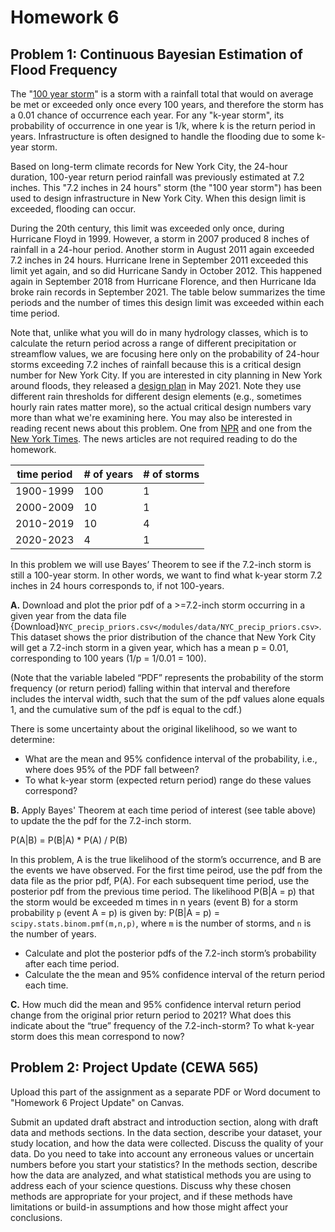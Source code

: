 # Homework 6

## Problem 1: Continuous Bayesian Estimation of Flood Frequency

The "[100 year storm](https://en.wikipedia.org/wiki/100-year_flood)" is a storm with a rainfall total that would on average be met or exceeded only once every 100 years, and therefore the storm has a 0.01 chance of occurrence each year. For any "k-year storm", its probability of occurrence in one year is 1/k, where k is the return period in years. Infrastructure is often designed to handle the flooding due to some k-year storm.
 
Based on long-term climate records for New York City, the 24-hour duration, 100-year return period rainfall was previously estimated at 7.2 inches. This "7.2 inches in 24 hours" storm (the "100 year storm") has been used to design infrastructure in New York City. When this design limit is exceeded, flooding can occur.  

During the 20th century, this limit was exceeded only once, during Hurricane Floyd in 1999. However, a storm in 2007 produced 8 inches of rainfall in a 24-hour period. Another storm in August 2011 again exceeded 7.2 inches in 24 hours. Hurricane Irene in September 2011 exceeded this limit yet again, and so did Hurricane Sandy in October 2012. This happened again in September 2018 from Hurricane Florence, and then Hurricane Ida broke rain records in September 2021. The table below summarizes the time periods and the number of times this design limit was exceeded within each time period.

Note that, unlike what you will do in many hydrology classes, which is to calculate the return period across a range of different precipitation or streamflow values, we are focusing here only on the probability of 24-hour storms exceeding 7.2 inches of rainfall because this is a critical design number for New York City.  If you are interested in city planning in New York around floods, they released a [design plan](https://www1.nyc.gov/assets/orr/pdf/publications/stormwater-resiliency-plan.pdf) in May 2021.  Note they use different rain thresholds for different design elements (e.g., sometimes hourly rain rates matter more), so the actual critical design numbers vary more than what we're examining here.  You may also be interested in reading recent news about this problem.  One from [NPR](https://www.npr.org/2022/10/29/1131608305/a-decade-after-sandy-hurricane-flood-maps-reveal-new-yorks-climate-future) and one from the [New York Times](https://www.nytimes.com/2022/10/21/realestate/sandy-hurricane-ida-flooding.html).  The news articles are not required reading to do the homework.  

| time period | # of years | # of storms |
| --- | --- | --- |
| 1900-1999 | 100 | 1 |
| 2000-2009 | 10 | 1 |
| 2010-2019 | 10 | 4 |
| 2020-2023 | 4  | 1 |

In this problem we will use Bayes’ Theorem to see if the 7.2-inch storm is still a 100-year storm. In other words, we want to find what k-year storm 7.2 inches in 24 hours corresponds to, if not 100-years.

 **A.** Download and plot the prior pdf of a >=7.2-inch storm occurring in a given year from the data file {Download}`NYC_precip_priors.csv</modules/data/NYC_precip_priors.csv>`. This dataset shows the prior distribution of the chance that New York City will get a 7.2-inch storm in a given year, which has a mean p = 0.01, corresponding to 100 years (1/p = 1/0.01 = 100). 
 
(Note that the variable labeled “PDF” represents the probability of the storm frequency (or return period) falling within that interval and therefore includes the interval width, such that the sum of the pdf values alone equals 1, and the cumulative sum of the pdf is equal to the cdf.)
 
There is some uncertainty about the original likelihood, so we want to determine: 
   - What are the mean and 95% confidence interval of the probability, i.e., where does 95% of the PDF fall between? 
   - To what k-year storm (expected return period) range do these values correspond?

**B.** Apply Bayes' Theorem at each time period of interest (see table above) to update the the pdf for the 7.2-inch storm.

P(A\|B) = P(B\|A) * P(A) / P(B)
 
In this problem, A is the true likelihood of the storm’s occurrence, and B are the events we have observed. For the first time peirod, use the pdf from the data file as the prior pdf, P(A). For each subsequent time period, use the posterior pdf from the previous time period. The likelihood P(B\|A = p) that the storm would be exceeded m times in n years (event B) for a storm probability `p` (event A = p) is given by: P(B\|A = p) =  `scipy.stats.binom.pmf(m,n,p)`, where `m` is the number of storms, and `n` is the number of years.
   - Calculate and plot the posterior pdfs of the 7.2-inch storm’s probability after each time period.
   - Calculate the the mean and 95% confidence interval of the return period each time.
    
 **C.** How much did the mean and 95% confidence interval return period change from the original prior return period to 2021? What does this indicate about the “true” frequency of the 7.2-inch-storm? To what k-year storm does this mean correspond to now?


## Problem 2: Project Update (CEWA 565)

Upload this part of the assignment as a separate PDF or Word document to "Homework 6 Project Update" on Canvas.

Submit an updated draft abstract and introduction section, along with draft data and methods sections. In the data section, describe your dataset, your study location, and how the data were collected. Discuss the quality of your data. Do you need to take into account any erroneous values or uncertain numbers before you start your statistics? In the methods section, describe how the data are analyzed, and what statistical methods you are using to address each of your science questions. Discuss why these chosen methods are appropriate for your project, and if these methods have limitations or build-in assumptions and how those might affect your conclusions.